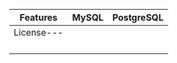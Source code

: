 | Features | MySQL | PostgreSQL |
|---|---|---|
| License---|
|   |   |   |
|   |   |   |
|   |   |   |
|   |   |   |
